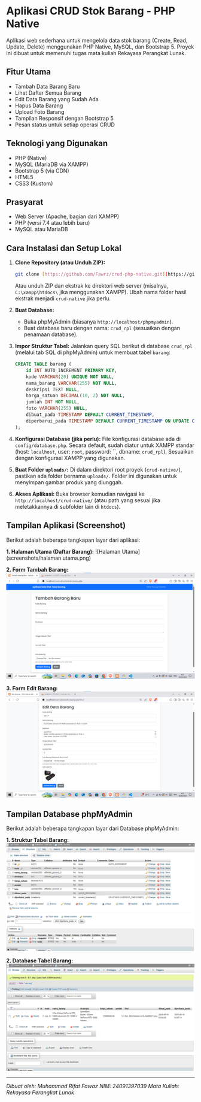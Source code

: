 # Aplikasi CRUD Stok Barang - PHP Native

Aplikasi web sederhana untuk mengelola data stok barang (Create, Read, Update, Delete) menggunakan PHP Native, MySQL, dan Bootstrap 5. 
Proyek ini dibuat untuk memenuhi tugas mata kuliah Rekayasa Perangkat Lunak.

## Fitur Utama
- Tambah Data Barang Baru
- Lihat Daftar Semua Barang
- Edit Data Barang yang Sudah Ada
- Hapus Data Barang
- Upload Foto Barang
- Tampilan Responsif dengan Bootstrap 5
- Pesan status untuk setiap operasi CRUD

## Teknologi yang Digunakan
- PHP (Native)
- MySQL (MariaDB via XAMPP)
- Bootstrap 5 (via CDN)
- HTML5
- CSS3 (Kustom)

## Prasyarat
- Web Server (Apache, bagian dari XAMPP)
- PHP (versi 7.4 atau lebih baru)
- MySQL atau MariaDB

## Cara Instalasi dan Setup Lokal
1.  **Clone Repository (atau Unduh ZIP):**
    ```bash
    git clone [https://github.com/Fawrz/crud-php-native.git](https://github.com/Fawrz/crud-php-native.git)
    ```
    Atau unduh ZIP dan ekstrak ke direktori web server (misalnya, `C:\xampp\htdocs\` jika menggunakan XAMPP). Ubah nama folder hasil ekstrak menjadi `crud-native` jika perlu.

2.  **Buat Database:**
    * Buka phpMyAdmin (biasanya `http://localhost/phpmyadmin`).
    * Buat database baru dengan nama: `crud_rpl` (sesuaikan dengan penamaan database).

3.  **Impor Struktur Tabel:**
    Jalankan query SQL berikut di database `crud_rpl` (melalui tab SQL di phpMyAdmin) untuk membuat tabel `barang`:
    ```sql
    CREATE TABLE barang (
        id INT AUTO_INCREMENT PRIMARY KEY,
        kode VARCHAR(20) UNIQUE NOT NULL,
        nama_barang VARCHAR(255) NOT NULL,
        deskripsi TEXT NULL,
        harga_satuan DECIMAL(10, 2) NOT NULL,
        jumlah INT NOT NULL,
        foto VARCHAR(255) NULL,
        dibuat_pada TIMESTAMP DEFAULT CURRENT_TIMESTAMP,
        diperbarui_pada TIMESTAMP DEFAULT CURRENT_TIMESTAMP ON UPDATE CURRENT_TIMESTAMP
    );
    ```

4.  **Konfigurasi Database (jika perlu):**
    File konfigurasi database ada di `config/database.php`. Secara default, sudah diatur untuk XAMPP standar (host: `localhost`, user: `root`, password: ``, dbname: `crud_rpl`). Sesuaikan dengan konfigurasi XAMPP yang digunakan.

5.  **Buat Folder `uploads/`:**
    Di dalam direktori root proyek (`crud-native/`), pastikan ada folder bernama `uploads/`. Folder ini digunakan untuk menyimpan gambar produk yang diunggah.

6.  **Akses Aplikasi:**
    Buka browser kemudian navigasi ke `http://localhost/crud-native/` (atau path yang sesuai jika meletakkannya di subfolder lain di `htdocs`).

## Tampilan Aplikasi (Screenshot)

Berikut adalah beberapa tangkapan layar dari aplikasi:

**1. Halaman Utama (Daftar Barang):**
![Halaman Utama](screenshots/halaman utama.png) 

**2. Form Tambah Barang:**
![Form Tambah Barang](screenshots/form_tambah.png)

**3. Form Edit Barang:**
![Form Edit Barang](screenshots/form_edit.png)

## Tampilan Database phpMyAdmin

Berikut adalah beberapa tangkapan layar dari Database phpMyAdmin:

**1. Struktur Tabel Barang:**
![Struktur Tabel Barang](screenshots/struktur_tabel_barang.png) 

**2. Database Tabel Barang:**
![Database Tabel Barang](screenshots/database_tabel_barang.png)

---
*Dibuat oleh: Muhammad Rifat Fawaz*
*NIM: 24091397039*
*Mata Kuliah: Rekayasa Perangkat Lunak*
```
